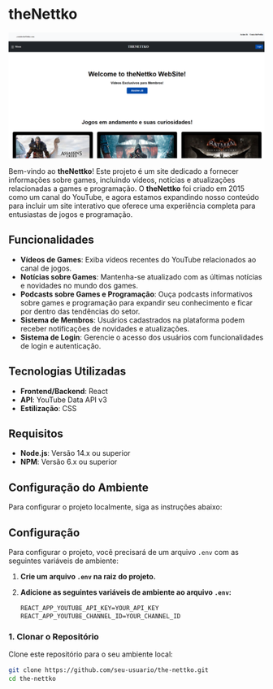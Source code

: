 # theNettko

![theNettko](./docs/theNettko-12-09-24-page.png)

Bem-vindo ao **theNettko**! Este projeto é um site dedicado a fornecer informações sobre games, incluindo vídeos, notícias e atualizações relacionadas a games e programação. O **theNettko** foi criado em 2015 como um canal do YouTube, e agora estamos expandindo nosso conteúdo para incluir um site interativo que oferece uma experiência completa para entusiastas de jogos e programação.

## Funcionalidades

- **Vídeos de Games**: Exiba vídeos recentes do YouTube relacionados ao canal de jogos.
- **Notícias sobre Games**: Mantenha-se atualizado com as últimas notícias e novidades no mundo dos games.
- **Podcasts sobre Games e Programação**: Ouça podcasts informativos sobre games e programação para expandir seu conhecimento e ficar por dentro das tendências do setor.
- **Sistema de Membros**: Usuários cadastrados na plataforma podem receber notificações de novidades e atualizações.
- **Sistema de Login**: Gerencie o acesso dos usuários com funcionalidades de login e autenticação.

## Tecnologias Utilizadas

- **Frontend/Backend**: React
- **API**: YouTube Data API v3
- **Estilização**: CSS

## Requisitos

- **Node.js**: Versão 14.x ou superior
- **NPM**: Versão 6.x ou superior

## Configuração do Ambiente

Para configurar o projeto localmente, siga as instruções abaixo:

## Configuração

Para configurar o projeto, você precisará de um arquivo `.env` com as seguintes variáveis de ambiente:

1. **Crie um arquivo `.env` na raiz do projeto.**
2. **Adicione as seguintes variáveis de ambiente ao arquivo `.env`:**

   ```plaintext
   REACT_APP_YOUTUBE_API_KEY=YOUR_API_KEY
   REACT_APP_YOUTUBE_CHANNEL_ID=YOUR_CHANNEL_ID
   ```

### 1. Clonar o Repositório

Clone este repositório para o seu ambiente local:

```bash
git clone https://github.com/seu-usuario/the-nettko.git
cd the-nettko
```
